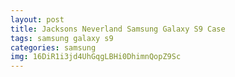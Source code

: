 ```yaml
---
layout: post
title: Jacksons Neverland Samsung Galaxy S9 Case
tags: samsung galaxy s9
categories: samsung
img: 16DiR1i3jd4UhGqgLBHi0DhimnQopZ9Sc
---
```


